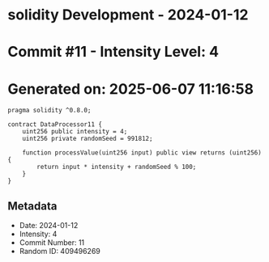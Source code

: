 ﻿# solidity Development - 2024-01-12
# Commit #11 - Intensity Level: 4
# Generated on: 2025-06-07 11:16:58
```solidity
pragma solidity ^0.8.0;

contract DataProcessor11 {
    uint256 public intensity = 4;
    uint256 private randomSeed = 991812;

    function processValue(uint256 input) public view returns (uint256) {
        return input * intensity + randomSeed % 100;
    }
}
```
## Metadata
- Date: 2024-01-12
- Intensity: 4
- Commit Number: 11
- Random ID: 409496269
